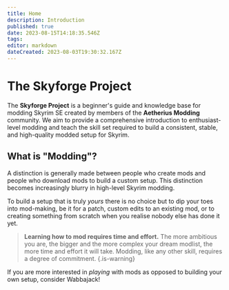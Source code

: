 ```yaml
---
title: Home
description: Introduction
published: true
date: 2023-08-15T14:18:35.546Z
tags: 
editor: markdown
dateCreated: 2023-08-03T19:30:32.167Z
---
```


# The Skyforge Project

The **Skyforge Project** is a beginner's guide and knowledge base for modding Skyrim SE created by members of the **Aetherius Modding** community. We aim to provide a comprehensive introduction to enthusiast-level modding and teach the skill set required to build a consistent, stable, and high-quality modded setup for Skyrim.

## What is "Modding"?

A distinction is generally made between people who create mods and people who download mods to build a custom setup. This distinction becomes increasingly blurry in high-level Skyrim modding.

To build a setup that is truly *yours* there is no choice but to dip your toes into mod-making, be it for a patch, custom edits to an existing mod, or to creating something from scratch when you realise nobody else has done it yet.

> **Learning how to mod requires time and effort.**
> The more ambitious you are, the bigger and the more complex your dream modlist, the more time and effort it will take. Modding, like any other skill, requires a degree of commitment.
{.is-warning}

If you are more interested in *playing* with mods as opposed to building your own setup, consider Wabbajack!